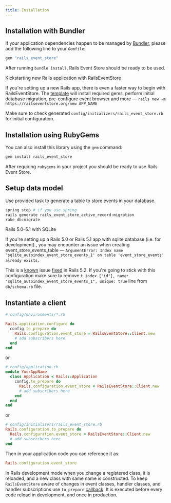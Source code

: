 ```yaml
---
title: Installation
---
```


## Installation with Bundler

If your application dependencies happen to be managed by [Bundler](http://bundler.io/), please add the following line to your `Gemfile`:

```ruby
gem "rails_event_store"
```

After running `bundle install`, Rails Event Store should be ready to be used.

<div class="px-4 text-blue-600 bg-blue-100 border-l-4 border-blue-500" role="alert">
  <p class="text-base font-bold">Kickstarting new Rails application with RailsEventStore</p>
  <p class="inline-block text-base">If you're setting up a new Rails app, there is even a faster way to begin with RailsEventStore. The <a href="https://railseventstore.org/new">template</a> will install required gems, perform initial database migration, pre-configure event browser and more — <code class="bg-transparent">rails new -m https://railseventstore.org/new APP_NAME</code></p>

  <p class="inline-block text-base">
    Make sure to check generated <code class="bg-transparent">config/initializers/rails_event_store.rb</code> for initial configuration.
  </p>
</div>

## Installation using RubyGems

You can also install this library using the `gem` command:

```bash
gem install rails_event_store
```

After requiring `rubygems` in your project you should be ready to use Rails Event Store.

## Setup data model

Use provided task to generate a table to store events in your database.

```bash
spring stop # if you use spring
rails generate rails_event_store_active_record:migration
rake db:migrate
```

<div class="px-4 text-blue-600 bg-blue-100 border-l-4 border-blue-500" role="alert">
  <p class="text-base font-bold">Rails 5.0–5.1 with SQLite</p>
  <p class="inline-block text-base">If you're setting up a Rails 5.0 or Rails 5.1 app with sqlite database (i.e. for development)., you may encounter an issue when creating event_store_events_table — <code class="bg-transparent">ArgumentError: Index name 'sqlite_autoindex_event_store_events_1' on table 'event_store_events' already exists</code>.</p>

  <p class="inline-block text-base">
    This is a <a href="https://github.com/rails/rails/issues/33320">known</a> issue <a href="https://github.com/rails/rails/commit/7fae8e3f5d9a09a8bd024e09f2e953e3b48e4d53">fixed</a> in Rails 5.2. If you're going to stick with this configuration make sure to remove <code class="bg-transparent">t.index ["id"], name: "sqlite_autoindex_event_store_events_1", unique: true</code> line from <code class="bg-transparent">db/schema.rb</code> file.
  </p>
</div>

## Instantiate a client

```ruby
# config/environments/*.rb

Rails.application.configure do
  config.to_prepare do
    Rails.configuration.event_store = RailsEventStore::Client.new
    # add subscribers here
  end
end
```

or

```ruby
# config/application.rb
module YourAppName
  class Application < Rails::Application
    config.to_prepare do
      Rails.configuration.event_store = RailsEventStore::Client.new
      # add subscribers here
    end
  end
end
```

or

```ruby
# config/initializers/rails_event_store.rb
Rails.configuration.to_prepare do
  Rails.configuration.event_store = RailsEventStore::Client.new
  # add subscribers here
end
```

Then in your application code you can reference it as:

```ruby
Rails.configuration.event_store
```

In Rails development mode when you change a registered class, it is reloaded, and a new class with same name is constructed. To keep `RailsEventStore` aware of changes in event classes, handler classes, and handler subscriptions use `to_prepare` [callback](http://api.rubyonrails.org/classes/Rails/Railtie/Configuration.html#method-i-to_prepare). It is executed before every code reload in development, and once in production.
